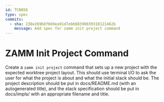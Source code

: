 ```yaml
---
id: TCN856
type: spec
commits:
  - sha: 238e269b8f669ea91d7eb688390839318121462b
    message: Add spec for zamm init project command
---
```


# ZAMM Init Project Command

Create a `zamm init project` command that sets up a new project with the expected worktree project layout. This should use terminal I/O to ask the user for what the project is about and what the initial stack should be. The project description should be put in docs/README.md (with an autogenerated title), and the stack specification should be put in docs/impls/ with an appropriate filename and title.
